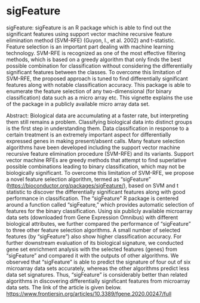 # sigFeature
sigFeature: sigFeature is an R package which is able to find out the significant features using support vector machine recursive feature elimination method (SVM-RFE)  (Guyon, I., et al. 2002) and t-statistic. Feature selection is an important  part dealing with machine learning technology. SVM-RFE is recognized as one  of the most effective filtering methods, which is based on a greedy algorithm that only finds the best possible combination for classification without  considering the differentially significant features between the classes.  To overcome this limitation of SVM-RFE, the proposed approach is tuned to  find differentially significant features along with notable classification accuracy. This package is able to enumerate the feature selection of any  two-dimensional (for binary classification) data such as a micro array etc.  This vignette explains the use of the package in a publicly available  micro array data set.

Abstract: Biological data are accumulating at a faster rate, but interpreting them still remains a problem. Classifying biological data into distinct groups is the first step in understanding them. Data classification in response to a certain treatment is an extremely important aspect for differentially expressed genes in making present/absent calls. Many feature selection algorithms have been developed including the support vector machine recursive feature elimination procedure (SVM-RFE) and its variants. Support vector machine RFEs are greedy methods that attempt to find superlative possible combinations leading to binary classification, which may not be biologically significant. To overcome this limitation of SVM-RFE, we propose a novel feature selection algorithm, termed as “sigFeature” (https://bioconductor.org/packages/sigFeature/), based on SVM and t statistic to discover the differentially significant features along with good performance in classification. The “sigFeature” R package is centered around a function called “sigFeature,” which provides automatic selection of features for the binary classification. Using six publicly available microarray data sets (downloaded from Gene Expression Omnibus) with different biological attributes, we further compared the performance of “sigFeature” to three other feature selection algorithms. A small number of selected features (by “sigFeature”) also show higher classification accuracy. For further downstream evaluation of its biological signature, we conducted gene set enrichment analysis with the selected features (genes) from “sigFeature” and compared it with the outputs of other algorithms. We observed that “sigFeature” is able to predict the signature of four out of six microarray data sets accurately, whereas the other algorithms predict less data set signatures. Thus, “sigFeature” is considerably better than related algorithms in discovering differentially significant features from microarray data sets.
The link of the article is given below.
https://www.frontiersin.org/articles/10.3389/fgene.2020.00247/full
